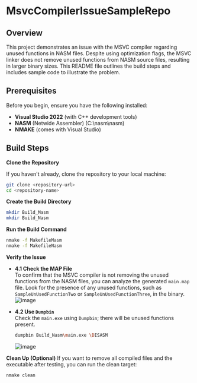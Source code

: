 # MsvcCompilerIssueSampleRepo

## Overview

This project demonstrates an issue with the MSVC compiler regarding unused functions in NASM files.
Despite using optimization flags, the MSVC linker does not remove unused functions from NASM source files, resulting in larger binary sizes.
This README file outlines the build steps and includes sample code to illustrate the problem.

## Prerequisites

Before you begin, ensure you have the following installed:

- **Visual Studio 2022** (with C++ development tools)
- **NASM** (Netwide Assembler) (C:\nasm\nasm)
- **NMAKE** (comes with Visual Studio)

## Build Steps

**Clone the Repository**

   If you haven't already, clone the repository to your local machine:
   ```bash
   git clone <repository-url>
   cd <repository-name>
   ```

**Create the Build Directory**
  ```bash
  mkdir Build_Masm
  mkdir Build_Nasm
  ```

**Run the Build Command**
  ```bash
  nmake -f MakefileMasm
  nmake -f MakefileNasm
  ```

**Verify the Issue**

   - **4.1 Check the MAP File**  
     To confirm that the MSVC compiler is not removing the unused functions from the NASM files, you can analyze the generated `main.map` file. Look for the presence of any unused functions, such as `SampleUnUsedFunctionTwo` or `SampleUnUsedFunctionThree`, in the binary.
     ![image](https://github.com/user-attachments/assets/d48953c1-a89c-4e6d-98f2-7dd46e0e0041)


   - **4.2 Use `Dumpbin`**  
     Check the `main.exe` using `Dumpbin`; there will be unused functions present.
     ```bash
     dumpbin Build_Nasm\main.exe \DISASM
     ```
     ![image](https://github.com/user-attachments/assets/e305ec1a-2243-4501-ac7b-79746566f999)


**Clean Up (Optional)**
If you want to remove all compiled files and the executable after testing, you can run the clean target:
```bash
nmake clean
```
